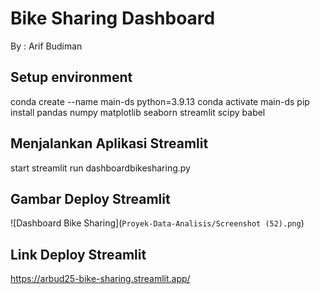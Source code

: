 # Bike Sharing Dashboard 

By : Arif Budiman

## Setup environment

conda create --name main-ds python=3.9.13
conda activate main-ds
pip install pandas numpy matplotlib seaborn streamlit scipy babel


## Menjalankan Aplikasi Streamlit
start streamlit run dashboardbikesharing.py

## Gambar Deploy Streamlit
![Dashboard Bike Sharing](`Proyek-Data-Analisis/Screenshot (52).png`)

## Link Deploy Streamlit
https://arbud25-bike-sharing.streamlit.app/
